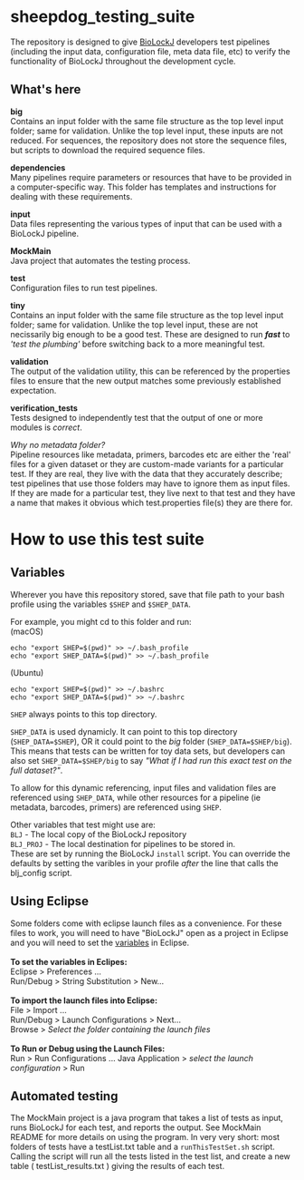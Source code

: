 # sheepdog_testing_suite

The repository is designed to give [BioLockJ](https://github.com/msioda/BioLockJ) developers test pipelines (including the input data, configuration file, meta data file, etc) to verify the functionality of BioLockJ throughout the development cycle.

## What's here

**big**<br>
Contains an input folder with the same file structure as the top level input folder; same for validation. Unlike the top level input, these inputs are not reduced.  For sequences, the repository does not store the sequence files, but scripts to download the required sequence files.

**dependencies**<br>
Many pipelines require parameters or resources that have to be provided in a computer-specific way.  This folder has templates and instructions for dealing with these requirements.

**input**<br>
Data files representing the various types of input that can be used with a BioLockJ pipeline.

**MockMain**<br>
Java project that automates the testing process.

**test**<br>
Configuration files to run test pipelines.

**tiny**<br>
Contains an input folder with the same file structure as the top level input folder; same for validation.  Unlike the top level input, these are not necissarily big enough to be a good test.  These are designed to run **_fast_** to _'test the plumbing'_ before switching back to a more meaningful test.

**validation**<br>
The output of the validation utility, this can be referenced by the properties files to ensure that the new output matches some previously established expectation.

**verification_tests**<br>
Tests designed to independently test that the output of one or more modules is *correct*. 

_Why no metadata folder?_<br>
Pipeline resources like metadata, primers, barcodes etc are either the 'real' files for a given dataset or they are custom-made variants for a particular test.  If they are real, they live with the data that they accurately describe; test pipelines that use those folders may have to ignore them as input files.  If they are made for a particular test, they live next to that test and they have a name that makes it obvious which test.properties file(s) they are there for.  

# How to use this test suite

## Variables

Wherever you have this repository stored, save that file path to your bash profile using the variables `$SHEP` and `$SHEP_DATA`.

For example, you might cd to this folder and run:<br>
(macOS)
```
echo "export SHEP=$(pwd)" >> ~/.bash_profile
echo "export SHEP_DATA=$(pwd)" >> ~/.bash_profile
```
(Ubuntu)
```
echo "export SHEP=$(pwd)" >> ~/.bashrc
echo "export SHEP_DATA=$(pwd)" >> ~/.bashrc
```

`SHEP` always points to this top directory.

`SHEP_DATA` is used dynamicly.  It can point to this top directory (`SHEP_DATA=$SHEP`), OR it could point to the _big_ folder (`SHEP_DATA=$SHEP/big`).  This means that tests can be written for toy data sets, but developers can also set `SHEP_DATA=$SHEP/big` to say _"What if I had run this exact test on the full dataset?"_.  

To allow for this dynamic referencing, input files and validation files are referenced using `SHEP_DATA`, while other resources for a pipeline (ie metadata, barcodes, primers) are referenced using `SHEP`.

Other variables that test might use are:<br>
`BLJ` - The local copy of the BioLockJ repository                    
`BLJ_PROJ` - The local destination for pipelines to be stored in.
<br>These are set by running the BioLockJ `install` script.  You can override the defaults by setting the varibles in your profile _after_ the line that calls the blj_config script.

## Using Eclipse

Some folders come with eclipse launch files as a convenience.  For these files to work, you will need to have "BioLockJ" open as a project in Eclipse and you will need to set the [variables](https://github.com/IvoryC/sheepdog_testing_suite/blob/master/README.md#variables) in Eclipse.  <br>
<br>**To set the variables in Eclipes:**<br>
Eclipse > Preferences ...<br>
Run/Debug > String Substitution > New...<br>
<br>**To import the launch files into Eclipse:**<br>
File > Import ...<br>
Run/Debug > Launch Configurations > Next...<br>
Browse > _Select the folder containing the launch files_<br>
<br>**To Run or Debug using the Launch Files:**<br>
Run > Run Configurations ...
Java Application > _select the launch configuration_ > Run

## Automated testing

The MockMain project is a java program that takes a list of tests as input, runs BioLockJ for each test, and reports the output.  See MockMain README for more details on using the program.  In very very short: most folders of tests have a testList.txt table and a `runThisTestSet.sh` script.  Calling the script will run all the tests listed in the test list, and create a new table ( testList_results.txt ) giving the results of each test.  
